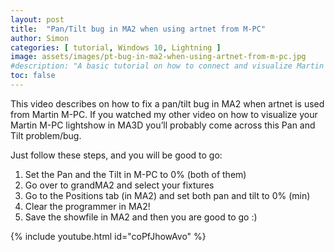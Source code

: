 ```yaml
---
layout: post
title:  "Pan/Tilt bug in MA2 when using artnet from M-PC"
author: Simon
categories: [ tutorial, Windows 10, Lightning ]
image: assets/images/pt-bug-in-ma2-when-using-artnet-from-m-pc.jpg
#description: "A basic tutorial on how to connect and visualize Martin M-PC lightshow with MA3D using grandMA2 and The ArtNetominator. This tutorial is useful if you like to program in Martin M-PC instead of grandMA2, but you like free good programs like MA3D to visualize and prepare the lightshow. I will not write a complete guide, so please check out the video and feel free to comment and ask questions."
toc: false
---
```

This video describes on how to fix a pan/tilt bug in MA2 when artnet is used from Martin M-PC.
If you watched my other video on how to visualize your Martin M-PC lightshow in MA3D you’ll probably come across this Pan and Tilt problem/bug.


Just follow these steps, and you will be good to go:

1. Set the Pan and the Tilt in M-PC to 0% (both of them)
2. Go over to grandMA2 and select your fixtures
3. Go to the Positions tab (in MA2) and set both pan and tilt to 0% (min)
4. Clear the programmer in MA2!
5. Save the showfile in MA2 and then you are good to go :)

{% include youtube.html id="coPfJhowAvo" %}<br>
